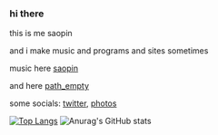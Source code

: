 ### hi there 

this is me saopin 

and i make music and programs and sites sometimes

music here [saopin](https://soundcloud.com/saopin)

and here [path_empty](https://soundcloud.com/path-empty)

some socials: [twitter](https://twitter.com/saopinmusic),
              [photos](https://www.instagram.com/disaopin/) 
              
[![Top Langs](https://github-readme-stats.vercel.app/api/top-langs/?username=saopinweb&layout=compact&theme=dark)](https://github.com/anuraghazra/github-readme-stats) ![Anurag's GitHub stats](https://github-readme-stats.vercel.app/api?username=saopinweb&show_icons=true&theme=dark)
